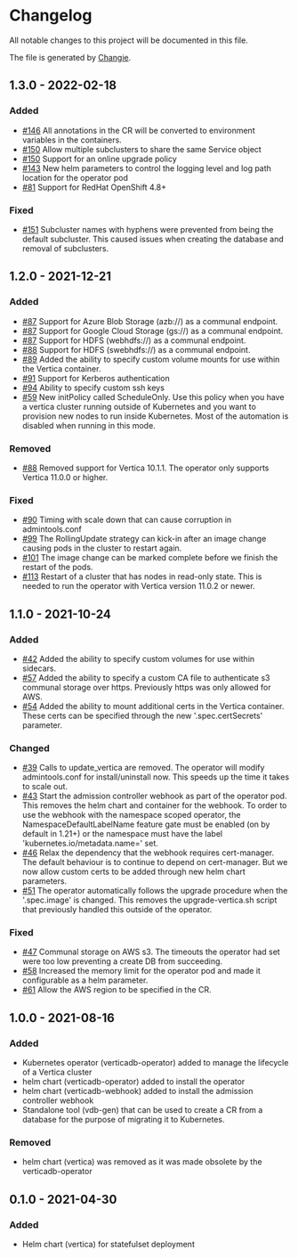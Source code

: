 # Changelog
All notable changes to this project will be documented in this file.

The file is generated by [Changie](https://github.com/miniscruff/changie).


## 1.3.0 - 2022-02-18
### Added
* [#146](https://github.com/vertica/vertica-kubernetes/issues/146) All annotations in the CR will be converted to environment variables in the containers.
* [#150](https://github.com/vertica/vertica-kubernetes/issues/150) Allow multiple subclusters to share the same Service object
* [#150](https://github.com/vertica/vertica-kubernetes/issues/150) Support for an online upgrade policy
* [#143](https://github.com/vertica/vertica-kubernetes/issues/143) New helm parameters to control the logging level and log path location for the operator pod
* [#81](https://github.com/vertica/vertica-kubernetes/issues/81) Support for RedHat OpenShift 4.8+
### Fixed
* [#151](https://github.com/vertica/vertica-kubernetes/issues/151) Subcluster names with hyphens were prevented from being the default subcluster.  This caused issues when creating the database and removal of subclusters.

## 1.2.0 - 2021-12-21
### Added
* [#87](https://github.com/vertica/vertica-kubernetes/issues/87) Support for Azure Blob Storage (azb://) as a communal endpoint.
* [#87](https://github.com/vertica/vertica-kubernetes/issues/87) Support for Google Cloud Storage (gs://) as a communal endpoint.
* [#87](https://github.com/vertica/vertica-kubernetes/issues/87) Support for HDFS (webhdfs://) as a communal endpoint.
* [#88](https://github.com/vertica/vertica-kubernetes/issues/88) Support for HDFS (swebhdfs://) as a communal endpoint.
* [#89](https://github.com/vertica/vertica-kubernetes/issues/89) Added the ability to specify custom volume mounts for use within the Vertica container.
* [#91](https://github.com/vertica/vertica-kubernetes/issues/91) Support for Kerberos authentication
* [#94](https://github.com/vertica/vertica-kubernetes/issues/94) Ability to specify custom ssh keys
* [#59](https://github.com/vertica/vertica-kubernetes/issues/59) New initPolicy called ScheduleOnly.  Use this policy when you have a vertica cluster running outside of Kubernetes and you want to provision new nodes to run inside Kubernetes.  Most of the automation is disabled when running in this mode.
### Removed
* [#88](https://github.com/vertica/vertica-kubernetes/issues/88) Removed support for Vertica 10.1.1.  The operator only supports Vertica 11.0.0 or higher.
### Fixed
* [#90](https://github.com/vertica/vertica-kubernetes/issues/90) Timing with scale down that can cause corruption in admintools.conf
* [#99](https://github.com/vertica/vertica-kubernetes/issues/99) The RollingUpdate strategy can kick-in after an image change causing pods in the cluster to restart again.
* [#101](https://github.com/vertica/vertica-kubernetes/issues/101) The image change can be marked complete before we finish the restart of the pods.
* [#113](https://github.com/vertica/vertica-kubernetes/issues/113) Restart of a cluster that has nodes in read-only state.  This is needed to run the operator with Vertica version 11.0.2 or newer.


## 1.1.0 - 2021-10-24
### Added
* [#42](https://github.com/vertica/vertica-kubernetes/issues/42) Added the ability to specify custom volumes for use within sidecars.
* [#57](https://github.com/vertica/vertica-kubernetes/issues/57) Added the ability to specify a custom CA file to authenticate s3 communal storage over https.  Previously https was only allowed for AWS.
* [#54](https://github.com/vertica/vertica-kubernetes/issues/54) Added the ability to mount additional certs in the Vertica container.  These certs can be specified through the new '.spec.certSecrets' parameter.
### Changed
* [#39](https://github.com/vertica/vertica-kubernetes/issues/39) Calls to update_vertica are removed.  The operator will modify admintools.conf for install/uninstall now.  This speeds up the time it takes to scale out.
* [#43](https://github.com/vertica/vertica-kubernetes/issues/43) Start the admission controller webhook as part of the operator pod.  This removes the helm chart and container for the webhook.  To order to use the webhook with the namespace scoped operator, the NamespaceDefaultLabelName feature gate must be enabled (on by default in 1.21+) or the namespace must have the label 'kubernetes.io/metadata.name=<nsName>' set.
* [#46](https://github.com/vertica/vertica-kubernetes/issues/46) Relax the dependency that the webhook requires cert-manager.  The default behaviour is to continue to depend on cert-manager.  But we now allow custom certs to be added through new helm chart parameters.
* [#51](https://github.com/vertica/vertica-kubernetes/issues/51) The operator automatically follows the upgrade procedure when the '.spec.image' is changed.  This removes the upgrade-vertica.sh script that previously handled this outside of the operator.
### Fixed
* [#47](https://github.com/vertica/vertica-kubernetes/issues/47) Communal storage on AWS s3.  The timeouts the operator had set were too low preventing a create DB from succeeding.
* [#58](https://github.com/vertica/vertica-kubernetes/issues/58) Increased the memory limit for the operator pod and made it configurable as a helm parameter.
* [#61](https://github.com/vertica/vertica-kubernetes/issues/61) Allow the AWS region to be specified in the CR.

## 1.0.0 - 2021-08-16

### Added
* Kubernetes operator (verticadb-operator) added to manage the lifecycle of a Vertica cluster
* helm chart (verticadb-operator) added to install the operator
* helm chart (verticadb-webhook) added to install the admission controller webhook
* Standalone tool (vdb-gen) that can be used to create a CR from a database for the purpose of migrating it to Kubernetes.

### Removed
* helm chart (vertica) was removed as it was made obsolete by the verticadb-operator

## 0.1.0 - 2021-04-30

### Added
* Helm chart (vertica) for statefulset deployment
